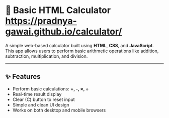 # 📱 Basic HTML Calculator https://pradnya-gawai.github.io/calculator/

A simple web-based calculator built using **HTML**, **CSS**, and **JavaScript**. This app allows users to perform basic arithmetic operations like addition, subtraction, multiplication, and division.

---

## ✨ Features

- Perform basic calculations: **+, -, ×, ÷**
- Real-time result display
- Clear (C) button to reset input
- Simple and clean UI design
- Works on both desktop and mobile browsers
